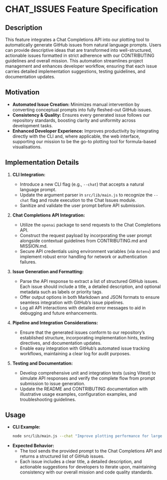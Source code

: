 # CHAT_ISSUES Feature Specification

## Description
This feature integrates a Chat Completions API into our plotting tool to automatically generate GitHub issues from natural language prompts. Users can provide descriptive ideas that are transformed into well-structured, actionable issues formatted in strict adherence with our CONTRIBUTING guidelines and overall mission. This automation streamlines project management and enhances developer workflow, ensuring that each issue carries detailed implementation suggestions, testing guidelines, and documentation updates.

## Motivation
- **Automated Issue Creation:** Minimizes manual intervention by converting conceptual prompts into fully fleshed-out GitHub issues.
- **Consistency & Quality:** Ensures every generated issue follows our repository standards, boosting clarity and uniformity across development tasks.
- **Enhanced Developer Experience:** Improves productivity by integrating directly with the CLI and, where applicable, the web interface, supporting our mission to be the go-to plotting tool for formula-based visualisations.

## Implementation Details
1. **CLI Integration:**
   - Introduce a new CLI flag (e.g., `--chat`) that accepts a natural language prompt.
   - Update the argument parser in `src/lib/main.js` to recognize the `--chat` flag and route execution to the Chat Issues module.
   - Sanitize and validate the user prompt before API submission.

2. **Chat Completions API Integration:**
   - Utilize the `openai` package to send requests to the Chat Completions API.
   - Construct the request payload by incorporating the user prompt alongside contextual guidelines from CONTRIBUTING.md and MISSION.md.
   - Secure API credentials using environment variables (via `dotenv`) and implement robust error handling for network or authentication failures.

3. **Issue Generation and Formatting:**
   - Parse the API response to extract a list of structured GitHub issues. Each issue should include a title, a detailed description, and optional metadata such as labels or priority tags.
   - Offer output options in both Markdown and JSON formats to ensure seamless integration with GitHub’s issue pipelines.
   - Log all API interactions with detailed error messages to aid in debugging and future enhancements.

4. **Pipeline and Integration Considerations:**
   - Ensure that the generated issues conform to our repository’s established structure, incorporating implementation hints, testing directives, and documentation updates.
   - Enable easy integration with GitHub’s automated issue tracking workflows, maintaining a clear log for audit purposes.

5. **Testing and Documentation:**
   - Develop comprehensive unit and integration tests (using Vitest) to simulate API responses and verify the complete flow from prompt submission to issue generation.
   - Update the README and CONTRIBUTING documentation with illustrative usage examples, configuration examples, and troubleshooting guidelines.

## Usage
- **CLI Example:**
  ```bash
  node src/lib/main.js --chat "Improve plotting performance for large datasets and add modular extensions for future plot types."
  ```
- **Expected Behavior:**
  - The tool sends the provided prompt to the Chat Completions API and returns a structured list of GitHub issues.
  - Each issue includes a clear title, a detailed description, and actionable suggestions for developers to iterate upon, maintaining consistency with our overall mission and code quality standards.
